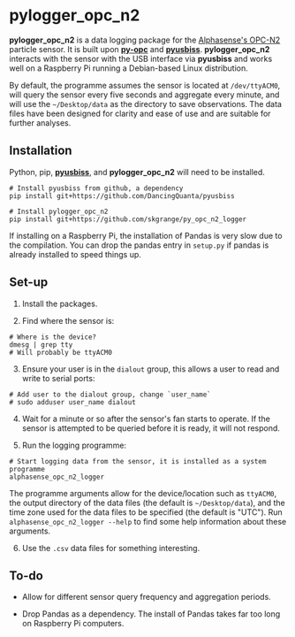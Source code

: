 # pylogger_opc_n2 

**pylogger_opc_n2** is a data logging package for the [Alphasense's OPC-N2](http://www.alphasense.com/index.php/products/optical-particle-counter/) particle sensor. It is built upon [**py-opc**](http://py-opc.readthedocs.io) and [**pyusbiss**](https://github.com/DancingQuanta/pyusbiss). **pylogger_opc_n2** interacts with the sensor with the USB interface via **pyusbiss** and works well on a Raspberry Pi running a Debian-based Linux distribution. 

By default, the programme assumes the sensor is located at `/dev/ttyACM0`, will query the sensor every five seconds and aggregate every minute, and will use the `~/Desktop/data` as the directory to save observations. The data files have been designed for clarity and ease of use and are suitable for further analyses. 

## Installation

Python, pip, [**pyusbiss**](https://github.com/DancingQuanta/pyusbiss), and **pylogger_opc_n2** will need to be installed.

```
# Install pyusbiss from github, a dependency
pip install git+https://github.com/DancingQuanta/pyusbiss

# Install pylogger_opc_n2
pip install git+https://github.com/skgrange/py_opc_n2_logger
```

If installing on a Raspberry Pi, the installation of Pandas is very slow due to the compilation. You can drop the pandas entry in `setup.py` if pandas is already installed to speed things up. 

## Set-up

  1. Install the packages. 
  
  2. Find where the sensor is:

```
# Where is the device?
dmesg | grep tty
# Will probably be ttyACM0
```

  3. Ensure your user is in the `dialout` group, this allows a user to read and write to serial ports:
  
```
# Add user to the dialout group, change `user_name`
# sudo adduser user_name dialout
```

  4. Wait for a minute or so after the sensor's fan starts to operate. If the sensor is attempted to be queried before it is ready, it will not respond. 

  5. Run the logging programme: 
  
```
# Start logging data from the sensor, it is installed as a system programme
alphasense_opc_n2_logger
```

The programme arguments allow for the device/location such as `ttyACM0`, the output directory of the data files (the default is `~/Desktop/data`), and the time zone used for the data files to be specified (the default is "UTC"). Run `alphasense_opc_n2_logger --help` to find some help information about these arguments. 

  6. Use the `.csv` data files for something interesting. 

## To-do 

   - Allow for different sensor query frequency and aggregation periods.
   
   - Drop Pandas as a dependency. The install of Pandas takes far too long on Raspberry Pi computers. 
